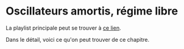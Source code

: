 # Oscillateurs amortis, régime libre

La playlist principale peut se trouver à [ce lien](https://youtube.com/playlist?list=PLEABsk5Xlyk6G4kK1KEUtUIt09DmFaK-6).

Dans le détail, voici ce qu'on peut trouver de ce chapitre.

